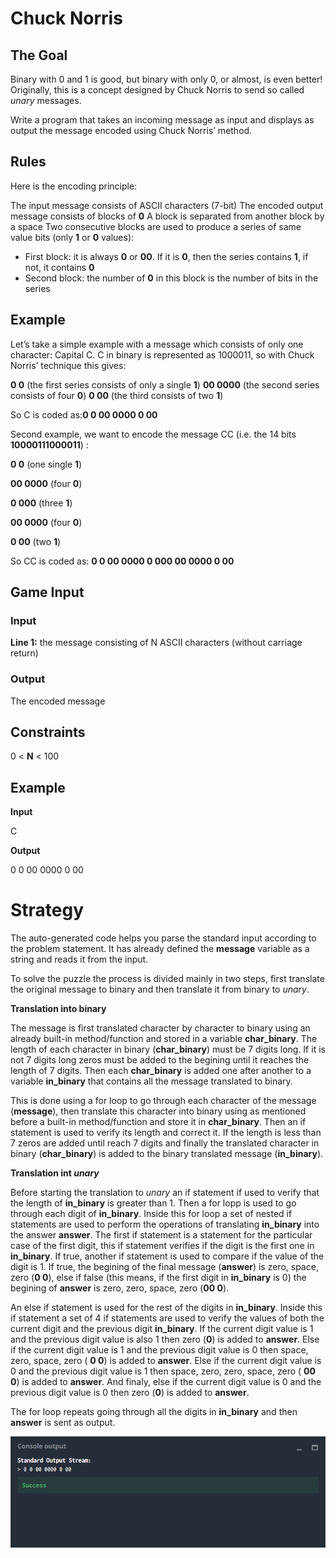 # Chuck Norris
## The Goal
Binary with 0 and 1 is good, but binary with only 0, or almost, is even better! Originally, this is a concept designed by Chuck Norris to send so called *unary* messages.

Write a program that takes an incoming message as input and displays as output the message encoded using Chuck Norris’ method.

## Rules
Here is the encoding principle:

The input message consists of ASCII characters (7-bit)
The encoded output message consists of blocks of **0**
A block is separated from another block by a space
Two consecutive blocks are used to produce a series of same value bits (only **1** or **0** values):
- First block: it is always **0** or **00**. If it is **0**, then the series contains **1**, if not, it contains **0**
- Second block: the number of **0** in this block is the number of bits in the series
 
## Example
Let’s take a simple example with a message which consists of only one character: Capital C. C in binary is represented as 1000011, so with Chuck Norris’ technique this gives:

**0 0** (the first series consists of only a single **1**)
**00 0000** (the second series consists of four **0**)
**0 00** (the third consists of two **1**)

So C is coded as:**0 0 00 0000 0 00**

 
Second example, we want to encode the message CC (i.e. the 14 bits **10000111000011**) :

**0 0** (one single **1**)

**00 0000** (four **0**)

**0 000** (three **1**)

**00 0000** (four **0**)

**0 00** (two **1**)

So CC is coded as: **0 0 00 0000 0 000 00 0000 0 00**

## Game Input

### Input
**Line 1:** the message consisting of N ASCII characters (without carriage return)

### Output
The encoded message

## Constraints
0 < **N** < 100

## Example
**Input**

C

**Output**

0 0 00 0000 0 00

# Strategy

The auto-generated code helps you parse the standard input according to the problem statement. It has already defined the **message** variable as a string and reads it from the input.

To solve the puzzle the process is divided mainly in two steps, first translate the original message to binary and then translate it from binary to *unary*.

**Translation into binary**

The message is first translated character by character to binary using an already built-in method/function and stored in a variable **char_binary**. The length of each character in binary (**char_binary**) must be 7 digits long. If it is not 7 digits long zeros must be added to the begining until it reaches the length of 7 digits. Then each **char_binary** is added one after another to a variable **in_binary** that contains all the message translated to binary.

This is done using a for loop to go through each character of the message (**message**), then translate this character into binary using as mentioned before a built-in method/function and store it in **char_binary**. Then an if statement is used to verify its length and correct it. If the length is less than 7 zeros are added until reach 7 digits and finally the translated character in binary (**char_binary**) is added to the binary translated message (**in_binary**).

**Translation int *unary***

Before starting the translation to *unary* an if statement if used to verify that the length of **in_binary** is greater than 1. Then a for lopp is used to go through each digit of **in_binary**. Inside this for loop a set of nested if statements are used to perform the operations of translating **in_binary** into the answer **answer**. The first if statement is a statement for  the particular case of the first digit, this if statement verifies if the digit is the first one in **in_binary**. If true, another if statement is used to compare if the value of the digit is 1. If true, the begining of the final message (**answer**) is zero, space, zero (**0 0**), else if false (this means, if the first digit in **in_binary** is 0) the begining of **answer** is zero, zero, space, zero (**00 0**).  

An else if statement is used for the rest of the digits in **in_binary**. Inside this if statement a set of 4 if statements are used to verify the values of both the current digit and the previous digit **in_binary**. If the current digit value is 1 and the previous digit value is also 1 then zero (**0**) is added to **answer**. Else if the current digit value is 1 and the previous digit value is 0  then space, zero, space, zero ( **0 0**) is added to **answer**. Else if the current digit value is 0 and the previous digit value is 1  then space, zero, zero, space, zero ( **00 0**) is added to **answer**. And finaly, else if the current digit value is 0 and the previous digit value is 0 then zero (**0**) is added to **answer**.

The for loop repeats going through all the digits in **in_binary** and then **answer** is sent as output.

![](chuck_norris_co.png)
